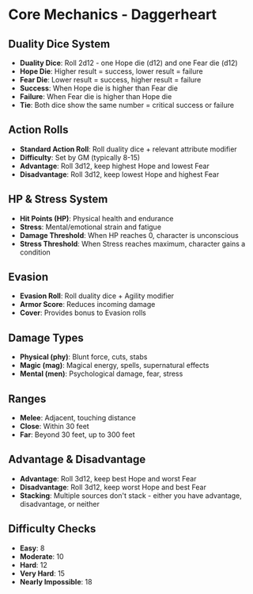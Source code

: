 # Core Mechanics - Daggerheart

## Duality Dice System
- **Duality Dice**: Roll 2d12 - one Hope die (d12) and one Fear die (d12)
- **Hope Die**: Higher result = success, lower result = failure
- **Fear Die**: Lower result = success, higher result = failure
- **Success**: When Hope die is higher than Fear die
- **Failure**: When Fear die is higher than Hope die
- **Tie**: Both dice show the same number = critical success or failure

## Action Rolls
- **Standard Action Roll**: Roll duality dice + relevant attribute modifier
- **Difficulty**: Set by GM (typically 8-15)
- **Advantage**: Roll 3d12, keep highest Hope and lowest Fear
- **Disadvantage**: Roll 3d12, keep lowest Hope and highest Fear

## HP & Stress System
- **Hit Points (HP)**: Physical health and endurance
- **Stress**: Mental/emotional strain and fatigue
- **Damage Threshold**: When HP reaches 0, character is unconscious
- **Stress Threshold**: When Stress reaches maximum, character gains a condition

## Evasion
- **Evasion Roll**: Roll duality dice + Agility modifier
- **Armor Score**: Reduces incoming damage
- **Cover**: Provides bonus to Evasion rolls

## Damage Types
- **Physical (phy)**: Blunt force, cuts, stabs
- **Magic (mag)**: Magical energy, spells, supernatural effects
- **Mental (men)**: Psychological damage, fear, stress

## Ranges
- **Melee**: Adjacent, touching distance
- **Close**: Within 30 feet
- **Far**: Beyond 30 feet, up to 300 feet

## Advantage & Disadvantage
- **Advantage**: Roll 3d12, keep best Hope and worst Fear
- **Disadvantage**: Roll 3d12, keep worst Hope and best Fear
- **Stacking**: Multiple sources don't stack - either you have advantage, disadvantage, or neither

## Difficulty Checks
- **Easy**: 8
- **Moderate**: 10
- **Hard**: 12
- **Very Hard**: 15
- **Nearly Impossible**: 18
